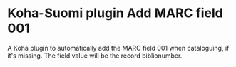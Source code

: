 # Koha-Suomi plugin Add MARC field 001

A Koha plugin to automatically add the MARC field 001 when cataloguing,
if it's missing. The field value will be the record biblionumber.
